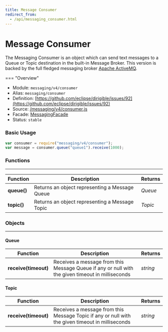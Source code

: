 ```yaml
---
title: Message Consumer
redirect_from:
  - /api/messaging_consumer.html
---
```


Message Consumer
===

The Messaging Consumer is an object which can send text messages to a Queue or Topic destination in the built-in Message Broker. This version is backed by the full fledged messaging broker [Apache ActiveMQ](http://activemq.apache.org/).

=== "Overview"
- Module: `messaging/v4/consumer`
- Alias: `messaging/consumer`
- Definition: [https://github.com/eclipse/dirigible/issues/92](https://github.com/eclipse/dirigible/issues/92)
- Source: [/messaging/v4/consumer.js](https://github.com/dirigiblelabs/api-messaging/blob/master/messaging/v4/consumer.js)
- Facade: [MessagingFacade](https://github.com/eclipse/dirigible/blob/master/api/api-facade/api-messaging/src/main/java/org/eclipse/dirigible/api/v3/messaging/MessagingFacade.java)
- Status: `stable`


### Basic Usage

```javascript
var consumer = require("messaging/v4/consumer");
var message = consumer.queue("queue1").receive(1000);
```

### Functions

---

Function     | Description | Returns
------------ | ----------- | --------
**queue()**   | Returns an object representing a Message Queue | *Queue*
**topic()**   | Returns an object representing a Message Topic | *Topic*


### Objects

---

#### Queue

Function     | Description | Returns
------------ | ----------- | --------
**receive(timeout)**   | Receives a message from this Message Queue if any or null with the given timeout in milliseconds | *string*


#### Topic

Function     | Description | Returns
------------ | ----------- | --------
**receive(timeout)**   | Receives a message from this Message Topic if any or null with the given timeout in milliseconds | *string*
